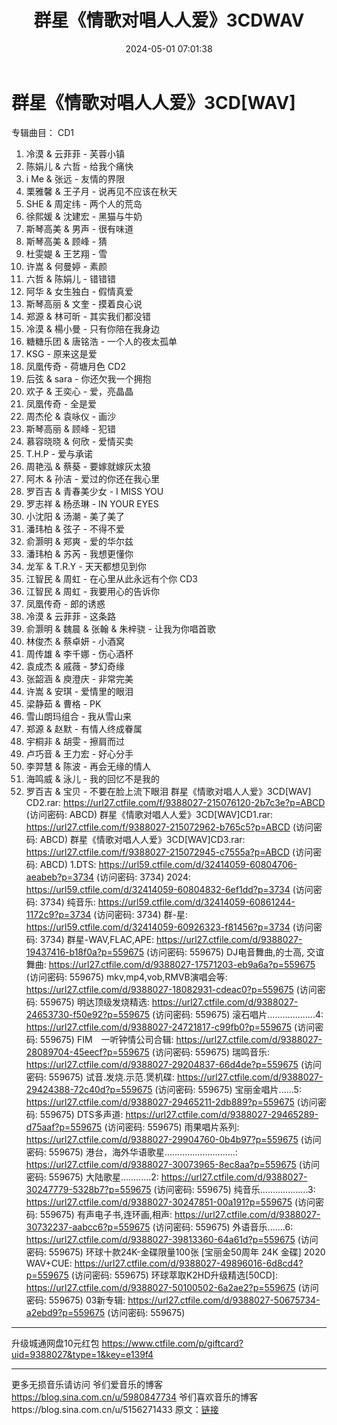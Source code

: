 ﻿---
title: 群星《情歌对唱人人爱》3CDWAV
date: 2024-05-01 07:01:38
categories: WAV车载音乐、镜像
tags: 华语中文
---
# 群星《情歌对唱人人爱》3CD[WAV]

专辑曲目：
CD1
01. 冷漠 & 云菲菲 - 芙蓉小镇
02. 陈娟儿 & 六哲 - 给我个痛快
03. i Me & 张远 - 友情的界限
04. 栗雅馨 & 王子月 - 说再见不应该在秋天
05. SHE & 周定纬 - 两个人的荒岛
06. 徐熙媛 & 沈建宏 - 黑猫与牛奶
07. 斯琴高美 & 男声 - 很有味道
08. 斯琴高美 & 顾峰 - 猜
09. 杜雯媞 & 王艺翔 - 雪
10. 许嵩 & 何曼婷 - 素颜
11. 六哲 & 陈娟儿 - 错错错
12. 阿华 & 女生独白 - 假情真爱
13. 斯琴高丽 & 文奎 - 摸着良心说
14. 郑源 & 林可昕 - 其实我们都没错
15. 冷漠 & 楊小曼 - 只有你陪在我身边
16. 糖糖乐团 & 唐铭浩 - 一个人的夜太孤单
17. KSG - 原来这是爱
18. 凤凰传奇 - 荷塘月色
CD2
01. 后弦 & sara - 你还欠我一个拥抱
02. 欢子 & 王奕心 - 爱，亮晶晶
03. 凤凰传奇 - 全是爱
04. 周杰伦 & 袁咏仪 - 画沙
05. 斯琴高丽 & 顾峰 - 犯错
06. 慕容晓晓 & 何欣 - 爱情买卖
07. T.H.P - 爱与承诺
08. 周艳泓 & 蔡葵 - 要嫁就嫁灰太狼
09. 阿木 & 孙洁 - 爱过的你还在我心里
10. 罗百吉 & 青春美少女 - I MISS YOU
11. 罗志祥 & 杨丞琳 - IN YOUR EYES
12. 小沈阳 & 汤潮 - 美了美了
13. 潘玮柏 & 弦子 - 不得不爱
14. 俞灏明 & 郑爽 - 爱的华尔兹
15. 潘玮柏 & 苏芮 - 我想更懂你
16. 龙军 & T.R.Y - 天天都想见到你
17. 江智民 & 周虹 - 在心里从此永远有个你
CD3
01. 江智民 & 周虹 - 我要用心的告诉你
02. 凤凰传奇 - 郎的诱惑
03. 冷漠 & 云菲菲 - 这条路
04. 俞灏明 & 魏晨 & 张翰 & 朱梓骁 - 让我为你唱首歌
05. 林俊杰 & 蔡卓妍 - 小酒窝
06. 周传雄 & 李千娜 - 伤心酒杯
07. 袁成杰 & 戚薇 - 梦幻奇缘
08. 张韶涵 & 庾澄庆 - 非常完美
09. 许嵩 & 安琪 - 爱情里的眼泪
10. 梁静茹 & 曹格 - PK
11. 雪山朗玛组合 - 我从雪山来
12. 郑源 & 赵默 - 有情人终成眷属
13. 宇桐非 & 胡雯 - 擦肩而过
14. 卢巧音 & 王力宏 - 好心分手
15. 李羿慧 & 陈波 - 再会无缘的情人
16. 海鸣威 & 泳儿 - 我的回忆不是我的
17. 罗百吉 & 宝贝 - 不要在脸上流下眼泪
群星《情歌对唱人人爱》3CD[WAV] CD2.rar: https://url27.ctfile.com/f/9388027-215076120-2b7c3e?p=ABCD
(访问密码: ABCD)
群星《情歌对唱人人爱》3CD[WAV]CD1.rar: https://url27.ctfile.com/f/9388027-215072962-b765c5?p=ABCD
(访问密码: ABCD)
群星《情歌对唱人人爱》3CD[WAV]CD3.rar: https://url27.ctfile.com/f/9388027-215072945-c7555a?p=ABCD
(访问密码: ABCD)
1.DTS: https://url59.ctfile.com/d/32414059-60804706-aeabeb?p=3734
(访问密码: 3734)
2024: https://url59.ctfile.com/d/32414059-60804832-6ef1dd?p=3734
(访问密码: 3734)
纯音乐: https://url59.ctfile.com/d/32414059-60861244-1172c9?p=3734
(访问密码: 3734)
群-星: https://url59.ctfile.com/d/32414059-60926323-f81456?p=3734
(访问密码: 3734)
群星-WAV,FLAC,APE: https://url27.ctfile.com/d/9388027-19437416-b18f0a?p=559675
(访问密码: 559675)
DJ电音舞曲,的士高, 交谊舞曲: https://url27.ctfile.com/d/9388027-17571203-eb9a6a?p=559675
(访问密码: 559675)
mkv,mp4,vob,RMVB演唱会等: https://url27.ctfile.com/d/9388027-18082931-cdeac0?p=559675
(访问密码: 559675)
明达顶级发烧精选: https://url27.ctfile.com/d/9388027-24653730-f50e92?p=559675
(访问密码: 559675)
滚石唱片...................4: https://url27.ctfile.com/d/9388027-24721817-c99fb0?p=559675
(访问密码: 559675)
FIM　一听钟情公司合辑: https://url27.ctfile.com/d/9388027-28089704-45eecf?p=559675
(访问密码: 559675)
瑞鸣音乐: https://url27.ctfile.com/d/9388027-29204837-66d4de?p=559675
(访问密码: 559675)
试音.发烧.示范.煲机碟: https://url27.ctfile.com/d/9388027-29424388-72c40d?p=559675
(访问密码: 559675)
宝丽金唱片......5: https://url27.ctfile.com/d/9388027-29465211-2db889?p=559675
(访问密码: 559675)
DTS多声道: https://url27.ctfile.com/d/9388027-29465289-d75aaf?p=559675
(访问密码: 559675)
雨果唱片系列: https://url27.ctfile.com/d/9388027-29904760-0b4b97?p=559675
(访问密码: 559675)
港台，海外华语歌星............................: https://url27.ctfile.com/d/9388027-30073965-8ec8aa?p=559675
(访问密码: 559675)
大陆歌星............2: https://url27.ctfile.com/d/9388027-30247779-5328b7?p=559675
(访问密码: 559675)
纯音乐...................3: https://url27.ctfile.com/d/9388027-30247851-00a191?p=559675
(访问密码: 559675)
有声电子书,连环画,相声: https://url27.ctfile.com/d/9388027-30732237-aabcc6?p=559675
(访问密码: 559675)
外语音乐.......6: https://url27.ctfile.com/d/9388027-39813360-64a61d?p=559675
(访问密码: 559675)
环球十款24K-金碟限量100张 [宝丽金50周年 24K 金碟] 2020 WAV+CUE: https://url27.ctfile.com/d/9388027-49896016-6d8cd4?p=559675
(访问密码: 559675)
环球萃取K2HD升级精选[50CD]: https://url27.ctfile.com/d/9388027-50100502-6a2ae2?p=559675
(访问密码: 559675)
03新专辑: https://url27.ctfile.com/d/9388027-50675734-a2ebd9?p=559675
(访问密码: 559675)
************************************************************************
升级城通网盘10元红包 https://www.ctfile.com/p/giftcard?uid=9388027&type=1&key=e139f4
**************************
更多无损音乐请访问
爷们爱音乐的博客
https://blog.sina.com.cn/u/5980847734
爷们喜欢音乐的博客https://blog.sina.com.cn/u/5156271433
原文：[链接](https://blog.sina.com.cn/s/blog_1647c7e76010315fg.html)